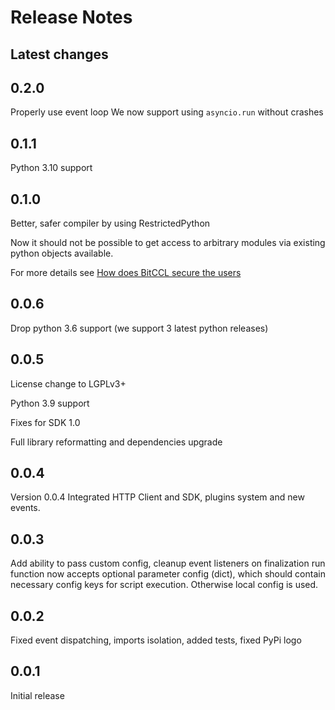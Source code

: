 # Release Notes

## Latest changes

## 0.2.0

Properly use event loop
We now support using `asyncio.run` without crashes

## 0.1.1

Python 3.10 support

## 0.1.0

Better, safer compiler by using RestrictedPython

Now it should not be possible to get access to arbitrary modules via existing python objects available.

For more details see [How does BitCCL secure the users](https://github.com/bitcartcc/bitccl/blob/master/README.md#how-does-bitccl-secure-the-users)

## 0.0.6

Drop python 3.6 support (we support 3 latest python releases)

## 0.0.5

License change to LGPLv3+

Python 3.9 support

Fixes for SDK 1.0

Full library reformatting and dependencies upgrade

## 0.0.4

Version 0.0.4
Integrated HTTP Client and SDK, plugins system and new events.

## 0.0.3

Add ability to pass custom config, cleanup event listeners on finalization
run function now accepts optional parameter config (dict), which should contain necessary config keys for script execution. Otherwise local config is used.

## 0.0.2

Fixed event dispatching, imports isolation, added tests, fixed PyPi logo

## 0.0.1

Initial release
